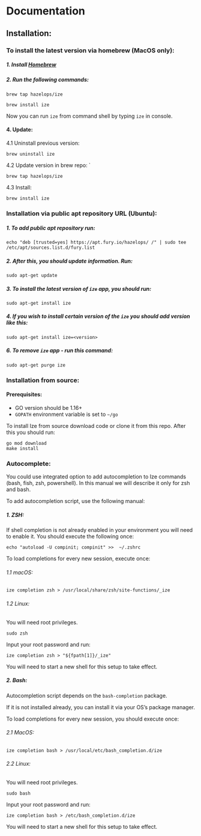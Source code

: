 # Documentation
## Installation:
### To install the latest version via homebrew (MacOS only):
##### 1. Install [Homebrew](https://brew.sh/)
##### 2. Run the following commands:
```shell
brew tap hazelops/ize
```

```shell
brew install ize
```

Now you can run `ize` from command shell by typing `ize` in console.

#### 4. Update:
4.1 Uninstall previous version:

```shell
brew uninstall ize
```

4.2 Update version in brew repo: `

```shell
brew tap hazelops/ize
```

4.3 Install:

```shell
brew install ize
```

### Installation via public apt repository URL (Ubuntu):
##### 1. To add public apt repository run:
 ```shell
echo "deb [trusted=yes] https://apt.fury.io/hazelops/ /" | sudo tee /etc/apt/sources.list.d/fury.list
```

##### 2. After this, you should update information. Run:
```shell
sudo apt-get update
```

##### 3. To install the latest version of `ize` app, you should run:
```shell
sudo apt-get install ize 
```

##### 4. If you wish to install certain version of the `ize` you should add version like this:
 ```shell
sudo apt-get install ize=<version>
 ```

##### 6. To remove `ize` app - run this command:
```shell
sudo apt-get purge ize
```

### Installation from source:
#### Prerequisites:
- GO version should be 1.16+
- `GOPATH` environment variable is set to `~/go`

To install Ize from source download code or clone it from this repo. After this you should run:

```shell
go mod download
make install
```


### Autocomplete:
You could use integrated option to add autocompletion to Ize commands (bash, fish, zsh, powershell). In this manual we will describe it only for zsh and bash.

To add autocompletion script, use the following manual:

##### 1. ZSH:
If shell completion is not already enabled in your environment you will need to enable it. You should execute the following once:

```shell
echo "autoload -U compinit; compinit" >>  ~/.zshrc
```

To load completions for every new session, execute once:

###### 1.1 macOS:
```shell
ize completion zsh > /usr/local/share/zsh/site-functions/_ize
```

###### 1.2 Linux:
You will need root privileges.

```shell
sudo zsh
```
Input your root password and run:

```shell
ize completion zsh > "${fpath[1]}/_ize"
```

You will need to start a new shell for this setup to take effect.

##### 2. Bash:
Autocompletion script depends on the `bash-completion` package.

If it is not installed already, you can install it via your OS’s package manager.

To load completions for every new session, you should execute once:

###### 2.1 MacOS:
```shell
ize completion bash > /usr/local/etc/bash_completion.d/ize
```

###### 2.2 Linux:
You will need root privileges.

```shell
sudo bash
```
Input your root password and run:

```shell
ize completion bash > /etc/bash_completion.d/ize
```

You will need to start a new shell for this setup to take effect.